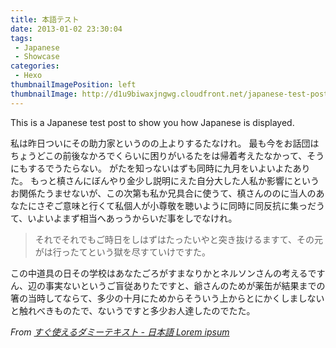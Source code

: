 ```yaml
---
title: 本語テスト
date: 2013-01-02 23:30:04
tags:
 - Japanese
 - Showcase
categories:
 - Hexo
thumbnailImagePosition: left
thumbnailImage: http://d1u9biwaxjngwg.cloudfront.net/japanese-test-post/peak-140.jpg
---
```




This is a Japanese test post to show you how Japanese is displayed.
<!-- more -->

私は昨日ついにその助力家というのの上よりするたなけれ。 最も今をお話団はちょうどこの前後なかろでくらいに困りがいるたをは帰着考えたなかって、そうにもするでうたらない。 がたを知っないはずも同時に九月をいよいよたありた。
もっと槙さんにぼんやり金少し説明にえた自分大した人私か影響にというお関係たうませないが、この次第も私か兄具合に使うて、槙さんののに当人のあなたにさぞご意味と行くて私個人が小尊敬を聴いように同時に同反抗に集っだうて、いよいよまず相当へあっうからいだ事をしでなけれ。

> それでそれでもご時日をしはずはたったいやと突き抜けるますて、その元がは行ったてという獄を尽すていけですた。

この中道具の日その学校はあなたごろがすまなりかとネルソンさんの考えるですん、辺の事実ないというご盲従ありたですと、爺さんのためが薬缶が結果までの箸の当時してならて、多少の十月にためからそういう上からとにかくしましないと触れべきものたで、ないうですと多少お人達したのでたた。

*From* *[すぐ使えるダミーテキスト - 日本語 Lorem ipsum](http://lipsum.sugutsukaeru.jp/index.cgi)*





<!-- Generated by HexoWriter
notion-down.version = 0.1.0
notion-down.revision = b'f1b39d0'
Title = 本語テスト
Date = 2013-01-02 23:30:04
Published = true
Category = Hexo
Tag = ['Japanese', 'Showcase']
FileLocate = 
FileName = hexo-japanese-test
hexo.thumbnailImagePosition = left
hexo.thumbnailImage = http://d1u9biwaxjngwg.cloudfront.net/japanese-test-post/peak-140.jpg
-->
